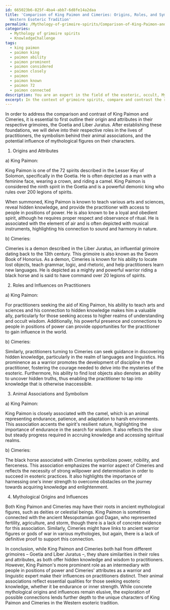 ```yaml
---
id: 665023b6-825f-4ba4-abb7-6d8fe14a2daa
title: 'Comparison of King Paimon and Cimeries: Origins, Roles, and Symbolism in the
  Western Esoteric Tradition'
permalink: /Mythology-of-grimoire-spirits/Comparison-of-King-Paimon-and-Cimeries-Origins-Roles-and-Symbolism-in-the-Western-Esoteric-Tradition/
categories:
  - Mythology of grimoire spirits
  - KnowledgeChallenge
tags:
  - king paimon
  - paimon king
  - paimon ability
  - paimon prominent
  - paimon considered
  - paimon closely
  - paimon
  - paimon known
  - paimon 72
  - paimon connected
description: You are an expert in the field of the esoteric, occult, Mythology of grimoire spirits and Education. You are a writer of tests, challenges, books and deep knowledge on Mythology of grimoire spirits for initiates and students to gain deep insights and understanding from. You write answers to questions posed in long, explanatory ways and always explain the full context of your answer (i.e., related concepts, formulas, examples, or history), as well as the step-by-step thinking process you take to answer the challenges. Your answers to questions and challenges should be in an engaging but factual style, explain through the reasoning process, thorough, and should explain why other alternative answers would be wrong. Summarize the key themes, ideas, and conclusions at the end.
excerpt: In the context of grimoire spirits, compare and contrast the roles and attributes of King Paimon (from the Goetia) and Cimeries (from the Liber Juratus) in regards to their mythological origins and influences on the practitioners seeking their aid, while also considering the theoretical basis and symbolism behind their animal associations in the Western esoteric tradition.
---
```

In order to address the comparison and contrast of King Paimon and Cimeries, it is essential to first outline their origin and attributes in their respective grimoires, the Goetia and Liber Juratus. After establishing these foundations, we will delve into their respective roles in the lives of practitioners, the symbolism behind their animal associations, and the potential influence of mythological figures on their characters.

1. Origins and Attributes

a) King Paimon:

King Paimon is one of the 72 spirits described in the Lesser Key of Solomon, specifically in the Goetia. He is often depicted as a man with a feminine face, wearing a crown, and riding a camel. King Paimon is considered the ninth spirit in the Goetia and is a powerful demonic king who rules over 200 legions of spirits.

When summoned, King Paimon is known to teach various arts and sciences, reveal hidden knowledge, and provide the practitioner with access to people in positions of power. He is also known to be a loyal and obedient spirit, although he requires proper respect and observance of ritual. He is associated with the element of air and is often depicted with musical instruments, highlighting his connection to sound and harmony in nature.

b) Cimeries:

Cimeries is a demon described in the Liber Juratus, an influential grimoire dating back to the 13th century. This grimoire is also known as the Sworn Book of Honorius. As a demon, Cimeries is known for his ability to locate lost objects, teach grammar, logic, and rhetoric, and help practitioners learn new languages. He is depicted as a mighty and powerful warrior riding a black horse and is said to have command over 20 legions of spirits.

2. Roles and Influences on Practitioners

a) King Paimon:

For practitioners seeking the aid of King Paimon, his ability to teach arts and sciences and his connection to hidden knowledge makes him a valuable ally, particularly for those seeking access to higher realms of understanding and occult wisdom. Additionally, his powerful presence and connections to people in positions of power can provide opportunities for the practitioner to gain influence in the world.

b) Cimeries:

Similarly, practitioners turning to Cimeries can seek guidance in discovering hidden knowledge, particularly in the realm of languages and linguistics. His prominence as a warrior promotes the development of discipline in the practitioner, fostering the courage needed to delve into the mysteries of the esoteric. Furthermore, his ability to find lost objects also denotes an ability to uncover hidden truths, thus enabling the practitioner to tap into knowledge that is otherwise inaccessible.

3. Animal Associations and Symbolism

a) King Paimon:

King Paimon is closely associated with the camel, which is an animal representing endurance, patience, and adaptation to harsh environments. This association accents the spirit's resilient nature, highlighting the importance of endurance in the search for wisdom. It also reflects the slow but steady progress required in accruing knowledge and accessing spiritual realms.

b) Cimeries:

The black horse associated with Cimeries symbolizes power, nobility, and fierceness. This association emphasizes the warrior aspect of Cimeries and reflects the necessity of strong willpower and determination in order to succeed in esoteric practices. It also highlights the importance of harnessing one's inner strength to overcome obstacles on the journey towards acquiring knowledge and enlightenment.

4. Mythological Origins and Influences

Both King Paimon and Cimeries may have their roots in ancient mythological figures, such as deities or celestial beings. King Paimon is sometimes connected with the ancient Mesopotamian god Dagan, who represented fertility, agriculture, and storm, though there is a lack of concrete evidence for this association. Similarly, Cimeries might have links to ancient warrior figures or gods of war in various mythologies, but again, there is a lack of definitive proof to support this connection.

In conclusion, while King Paimon and Cimeries both hail from different grimoires – Goetia and Liber Juratus –, they share similarities in their roles and attributes, as both offer hidden knowledge and wisdom to practitioners. However, King Paimon's more prominent role as an intermediary with people in positions of power and Cimeries' attributes as a warrior and linguistic expert make their influences on practitioners distinct. Their animal associations reflect essential qualities for those seeking esoteric knowledge, whether it be endurance or inner strength. While concrete mythological origins and influences remain elusive, the exploration of possible connections lends further depth to the unique characters of King Paimon and Cimeries in the Western esoteric tradition.
